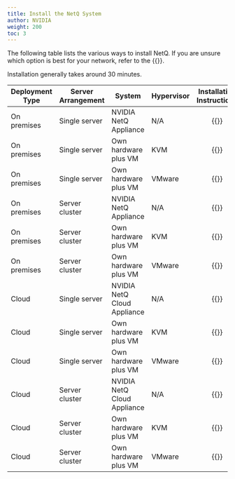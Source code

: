 ```yaml
---
title: Install the NetQ System
author: NVIDIA
weight: 200
toc: 3
---
```


The following table lists the various ways to install NetQ. If you are unsure which option is best for your network, refer to the {{<link title="Before You Install" text="Before You Install">}}.

Installation generally takes around 30 minutes.

| Deployment Type | Server Arrangement | System | Hypervisor | Installation Instructions |
| --- | --- | --- | --- | :---: |
| On premises | Single server | NVIDIA NetQ Appliance | N/A | {{<link title="Install the NetQ On-premises Appliance" text="Start Install" >}} |
| On premises | Single server | Own hardware plus VM | KVM | {{<link title="Set Up Your KVM Virtual Machine for a Single On-premises Server" text="Start Install" >}} |
| On premises | Single server | Own hardware plus VM | VMware | {{<link title="Set Up Your VMware Virtual Machine for a Single On-premises Server" text="Start Install" >}} |
| On premises | Server cluster | NVIDIA NetQ Appliance | N/A | {{<link title="Install a NetQ On-premises Appliance Cluster" text="Start Install" >}} |
| On premises | Server cluster | Own hardware plus VM | KVM | {{<link title="Set Up Your KVM Virtual Machine for an On-premises Server Cluster" text="Start Install" >}} |
| On premises | Server cluster | Own hardware plus VM | VMware | {{<link title="Set Up Your VMware Virtual Machine for an On-premises Server Cluster" text="Start Install" >}} |
| Cloud | Single server | NVIDIA NetQ Cloud Appliance | N/A | {{<link title="Install the NetQ Cloud Appliance" text="Start Install" >}} |
| Cloud | Single server | Own hardware plus VM | KVM | {{<link title="Set Up Your KVM Virtual Machine for a Single Cloud Server" text="Start Install" >}} |
| Cloud | Single server | Own hardware plus VM | VMware | {{<link title="Set Up Your VMware Virtual Machine for a Single Cloud Server" text="Start Install" >}} |
| Cloud | Server cluster | NVIDIA NetQ Cloud Appliance | N/A | {{<link title="Install a NetQ Cloud Appliance Cluster" text="Start Install" >}} |
| Cloud | Server cluster | Own hardware plus VM | KVM | {{<link title="Set Up Your KVM Virtual Machine for a Cloud Server Cluster" text="Start Install" >}} |
| Cloud | Server cluster | Own hardware plus VM | VMware | {{<link title="Set Up Your VMware Virtual Machine for a Cloud Server Cluster" text="Start Install" >}} |
